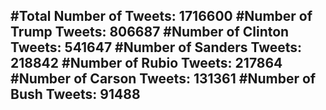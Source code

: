 #Total Number of Tweets: 1716600 
#Number of Trump Tweets: 806687
#Number of Clinton Tweets: 541647
#Number of Sanders Tweets: 218842
#Number of Rubio Tweets: 217864
#Number of Carson Tweets: 131361
#Number of Bush Tweets: 91488
---
